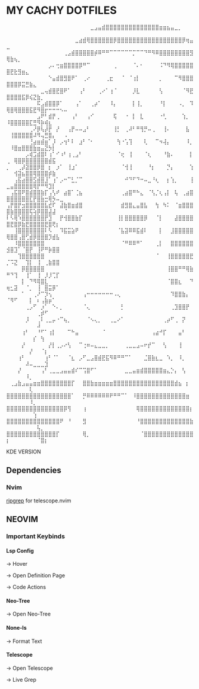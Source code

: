 # MY CACHY DOTFILES



⠀⠀⠀⠀⠀⠀⠀⠀⠀⠀⠀⠀⠀⠀⠀⠀⠀⠀⠀⠀⠀⠀⣀⣠⣤⣾⣿⣿⣿⣿⣿⣿⣿⣿⣿⣿⣿⣿⣿⣿⣶⣶⣦⣤⣀⡀⠀⠀⠀⠀⠀⠀⠀⠀⠀⠀⠀⠀⠀⠀⠀⠀⠀⠀⠀
⠀⠀⠀⠀⠀⠀⠀⠀⠀⠀⠀⠀⠀⠀⠀⠀⠀⠀⣀⣴⣾⢿⣿⣿⣿⣿⣿⣿⡿⣿⣿⣿⣿⣿⣿⣿⣿⣿⣿⣿⣿⣿⣿⣿⣿⣿⡿⢶⣤⣀⠀⠀⠀⠀⠀⠀⠀⠀⠀⠀⠀⠀⠀⠀⠀
⠀⠀⠀⠀⠀⠀⠀⠀⠀⠀⠀⠀⠀⠀⠀⢀⣠⣾⣿⣿⣿⣿⣿⡾⠿⠛⠛⠉⠉⠉⠉⠉⠉⡉⠉⠉⠙⠛⠻⠿⣿⣿⣿⣿⣿⣿⣿⣿⣻⢿⣷⢦⡀⠀⠀⠀⠀⠀⠀⠀⠀⠀⠀⠀⠀
⠀⠀⠀⠀⠀⠀⠀⠀⠀⠀⠀⡠⠄⢒⣶⣿⣿⣿⣿⡿⠛⠉⠀⠀⠀⠀⠀⠀⢀⠀⠀⠀⠀⠈⠄⠂⠀⠀⠀⠀⠨⠙⠻⢿⣿⣿⣿⣿⣿⣿⣟⣗⣻⣶⣄⠀⠀⠀⠀⠀⠀⠀⠀⠀⠀
⠀⠀⠀⠀⠀⠀⠀⠀⠀⠀⠀⠑⣤⣾⣿⣻⣿⠟⠁⠀⢀⠔⠀⠀⠀⠀⢀⣖⠀⠀⠈⠀⠈⢰⡇⠀⠀⠀⠀⠀⡀⠀⠀⠀⠉⠻⣿⣿⣿⣿⣿⣿⡿⣭⣛⣷⣄⠀⠀⠀⠀⠀⠀⠀⠀
⠀⠀⠀⠀⠀⠀⠀⠀⠀⣀⢤⣾⣿⣟⣿⠟⠁⠀⠀⢠⠃⠀⠀⠀⢀⠔⠁⢰⠈⠀⠀⠀⠀⡸⣇⠀⠀⠀⠀⠀⢣⠀⠀⠀⠀⠀⠈⠻⣟⣿⣿⣿⣿⣯⡿⢮⣝⣷⡀⠀⠀⠀⠀⠀⠀
⠀⠀⠀⠀⠀⠀⠀⠀⠯⣠⣾⣿⣿⡿⠁⠀⠀⠀⢠⠁⠀⠀⢀⡴⠁⠀⠀⠸⡄⠀⠀⠀⠀⡇⢸⡀⠀⠀⠀⠀⠘⡇⠀⠀⠀⠠⡀⠀⠹⢿⣿⢿⣿⣿⣿⣯⣟⠻⣿⡖⠒⠒⠒⠢⠤
⠀⠀⠀⠀⠀⠀⠀⠀⣠⠟⠃⣾⡟⢀⠀⠀⠀⢠⠃⠀⠀⢠⠊⠀⠀⠀⠀⠀⢯⠀⠀⠐⠀⡇⠀⣇⠀⠀⠀⠀⠐⢃⠀⠀⠀⠀⢱⡀⠀⠸⣿⣿⣿⣿⣿⣏⣛⠻⡷⢾⣆⠀⠀⠀⠀
⠀⠀⠀⠀⠀⠀⢀⠜⡿⢧⡼⡟⠀⡜⠀⠀⢠⡟⠤⠤⣠⠃⠀⠀⠀⠀⠀⠀⢸⡃⠀⢀⠼⠃⠛⢻⡛⠤⢀⠀⠀⢸⠄⠀⠀⠀⠀⣧⠀⠀⢸⣿⣿⣿⣿⣿⠼⠻⢤⣛⣿⡄⠀⠀⠠
⠀⠀⠀⠀⠀⠀⢘⣴⣶⣾⣶⠁⡸⠀⡠⢲⠃⠇⠀⣰⠃⠈⠂⠀⠀⠀⠀⠀⠀⢳⠐⢡⢹⠀⠀⠀⢇⠀⠀⠉⠲⢼⡄⠀⠀⠀⠀⠸⡀⠀⠸⣿⣶⣿⣿⣿⣷⣶⣤⣝⡳⡇⠀⠀⠀
⠀⠀⠀⠀⠀⡠⢾⣩⣾⣿⠇⢰⠁⠊⠰⠃⢰⢀⣠⠃⠀⠀⠀⠀⠀⠀⠀⠀⠀⠈⢖⠀⢸⠀⠀⠀⠈⢆⠀⠀⠀⠘⣷⠄⠀⠀⠀⠀⡇⢀⠀⢿⣿⡿⣿⣿⣿⣿⣿⣿⣾⣯⠀⠀⠀
⡀⠀⠀⢀⡼⣽⣿⣿⡿⣿⠀⡆⠀⡰⠁⠀⢸⣰⠁⠀⠀⠀⠀⠀⠀⠀⠀⠀⠀⠀⠈⢺⢸⠀⠀⠀⠀⠘⡆⠀⠀⠀⡙⡄⠀⠀⠀⠀⢱⠀⠀⢺⣽⣦⣿⣿⢿⣿⣿⣿⡾⣷⠀⠀⠀
⠀⠀⢠⣯⣴⣿⣿⣫⣾⣿⣸⠁⢰⠁⡠⠒⠉⣃⡈⠉⠀⠀⠀⠀⠀⠀⠀⠀⠀⠀⠀⠚⠙⠋⠙⠒⠤⣀⠘⢆⠀⠀⡆⢱⡀⠀⠀⠀⢸⣀⣤⣿⣿⣿⣿⣿⢿⡟⠛⠻⣹⡇⠀⠀⠀
⠀⢠⣯⣿⠟⣿⣾⣿⣿⣷⡏⢠⢣⠞⠀⣴⣿⠁⢈⣦⠀⠀⠀⠀⠀⠀⠀⠀⠀⠀⢀⣴⣿⠛⠓⣄⠀⠈⢣⡈⢆⢠⡇⠀⢧⠀⢀⣴⣿⣿⣿⣿⣿⣿⣿⣏⡟⣿⣷⣒⢿⡳⠤⣀⠀
⢠⡟⣿⡟⣲⣿⣿⣿⣿⣿⣧⣞⠏⠀⣼⣷⣿⣶⣾⣿⠀⠀⠀⠀⠀⠀⠀⠀⠀⠀⣾⣻⣿⣄⣤⣿⣧⠀⠀⢳⠀⠳⠅⠀⠈⣶⣿⣿⣿⣿⣷⣿⣿⣿⣿⢯⢵⡿⣿⣿⣼⣼⠀⠀⠈
⠇⠣⢿⠱⣿⣿⣿⣿⣿⣿⡟⣹⠀⠀⡟⢺⣿⣿⣷⡏⠀⠀⠀⠀⠀⠀⠀⠀⠀⢸⡇⣿⣿⣿⣿⣿⡿⠀⠀⠈⡇⠀⠀⠀⣼⣿⣿⣿⣿⣿⣟⣿⡿⣷⣟⣿⣿⣿⣿⣟⣿⢟⡆⠀⠀
⠀⠀⢸⣿⣿⣿⣿⣿⣿⣿⠇⠣⠀⠀⠹⣯⣭⣵⠟⠀⠀⠀⠀⠀⠀⠀⠀⠀⠀⠈⣧⣽⠿⠿⣯⣾⠇⠀⠀⠀⡇⠀⠀⣸⣿⣿⣿⣿⣿⢿⣿⣿⢠⣿⢋⣾⡿⣿⣿⣿⡹⣾⣧⠀⠀
⠀⠀⠸⣿⣿⣿⣿⣿⣿⣿⠀⠀⠀⠀⠀⠀⠀⠀⠀⠀⠀⠀⠀⠀⠀⠀⠀⠀⠀⠀⠈⠛⠿⠿⠛⠁⠀⠀⠀⢀⡇⠀⠀⣿⣿⣿⣿⣿⣿⣺⣿⣹⠁⠈⣿⡟⠀⢸⠟⠛⡷⣿⣿⠀⠀
⠀⠀⠀⢹⣿⣿⣿⣿⣿⣿⠀⠀⠀⠀⠀⠀⠀⠀⠀⠀⠀⠀⠀⠀⠀⠀⠀⠀⠀⠀⠀⠀⠀⠀⠀⠀⠀⠀⠀⠈⠀⠀⢸⣿⣿⣿⣿⣿⣟⡈⠩⣝⠀⠀⢹⡇⠀⢸⠀⢀⣷⣿⣿⠀⠀
⠀⠀⠀⠀⡿⣿⣿⣿⣿⣿⠀⠀⠀⠀⠀⠀⠀⠀⠀⠀⠀⠀⠀⠀⠀⠀⠀⠀⠀⠀⠀⠀⠀⠀⠀⠀⠀⠀⠀⠀⠀⠀⢸⣿⣿⠛⠛⢿⣷⠛⠙⢹⠀⠀⢸⠁⠀⢸⠀⡸⡸⢉⡏⠀⠀
⠀⠀⠀⠀⡇⠀⠙⠻⢿⣿⣇⠀⠀⠀⠀⠀⠀⠀⠀⠀⠀⠀⠀⠀⠀⠀⠀⠀⠀⠀⠀⠀⠀⠀⠀⠀⠀⠀⠀⠀⠀⠀⠈⣿⣿⣆⠀⠀⠙⢶⣂⣽⠀⠀⠈⡀⠀⢸⠀⣿⣭⡿⠁⠀⠀
⠀⠀⠀⠀⠁⠀⠀⢀⠜⠉⡹⢢⠀⠀⠀⠀⠀⠀⠀⠀⢠⠒⠒⠒⠒⠒⠒⠒⠠⢄⠀⠀⠀⠀⠀⠀⠀⠀⠀⠀⠀⠀⠀⠹⣿⣿⣷⡄⠀⠈⠻⠋⠀⠀⠀⡇⠀⠆⢠⣷⡶⠁⠀⠀⠀
⠀⠀⠀⠀⠀⢀⡠⠋⠀⡰⠁⠀⠑⠄⡀⠀⠀⠀⠀⠀⠈⢄⠀⠀⠀⠀⠀⠀⠀⠀⡃⠀⠀⠀⠀⠀⠀⠀⠀⠀⠀⠀⠀⢀⣹⣿⣿⡟⠀⠀⠀⠀⠀⠀⠀⠀⠀⢀⡾⠋⠀⠀⠀⠀⠀
⠀⠀⠀⠀⠀⡸⠀⠀⢀⠇⢀⣀⡤⠐⠉⢦⡀⠀⠀⠀⠀⠈⠢⢄⡀⠀⠀⢀⣀⠔⠁⠀⠀⠀⠀⠀⠀⠀⠀⠀⠀⢀⡴⠋⢀⠀⡝⠀⠀⠀⠀⠀⠀⠀⠀⠀⠀⠼⠀⠀⠀⠀⠀⠀⠀
⠀⠀⠀⠀⢰⠃⠀⠀⠘⠋⠁⢰⡇⠀⠀⠀⠉⠓⣤⠀⠀⠀⠀⠀⠀⠈⠀⠀⠀⠀⠀⠀⠀⠀⠀⠀⠀⠀⢠⣴⠚⡏⠀⠀⠀⣤⠃⠀⠀⠀⠀⠀⠀⠀⠀⠀⡎⠀⢳⠀⠀⠀⠀⠀⠀
⠀⠀⠀⠀⡜⠀⠀⠀⠀⠀⠀⡜⡇⢀⡠⠔⢣⠀⠀⠉⢐⠶⠤⣄⣀⣀⡀⠀⠀⠀⠀⢀⣀⣀⣠⠤⠖⡞⠉⠀⠀⢣⠀⠀⠀⢸⠀⠀⠀⠀⠀⠀⠀⠀⠀⡜⠀⠀⠈⡆⠀⠀⠀⠀⠀
⠀⠀⠀⢰⠃⠀⠀⠀⠀⠀⢰⠃⠈⠁⠀⠀⠈⣆⠀⡠⠋⣀⣠⣿⣾⣟⣯⠻⠿⠛⠛⠉⠁⠀⠀⠀⣈⣿⣷⣆⣀⠀⠱⡀⠀⠸⡀⠀⠀⠀⠀⠀⠀⠀⠼⠤⣀⣀⣀⣹⠀⠀⠀⠀⠀
⠀⠀⠀⡜⠀⠀⠀⠀⠀⢠⠃⢀⣀⣀⣠⣤⣤⣾⠎⠉⢩⣿⠋⠁⠀⠀⠀⠀⠀⠀⠀⣀⣀⣤⣶⣾⣿⣿⣿⣿⣿⣶⣄⡑⡄⠀⢣⠀⠀⠀⠀⠀⠀⠀⠸⡀⠀⠀⠀⠀⠀⠀⠀⠀⠀
⠀⢀⣠⣷⣠⣤⣤⣶⣶⣿⣿⣿⣿⣿⣿⣿⣿⡏⠀⠀⣿⣿⣷⣶⣶⣶⣶⣶⣿⣿⣿⣿⣿⣿⣿⣿⣿⣿⣿⣿⣿⣿⣿⣿⣾⣦⠀⡆⠀⠀⠀⠀⠀⠀⠀⢇⠀⠀⠀⠀⠀⠀⠀⠀⠀
⣿⣿⣿⣿⣿⣿⣿⣿⣿⣿⣿⣿⣿⣿⣿⣿⣿⠁⠀⠀⡛⠿⠿⠿⠿⠿⠿⠟⠛⠛⠉⠁⠀⠸⣿⣿⣿⣿⣿⣿⣿⣿⣿⣿⣿⣿⣿⣶⠀⠀⠀⠀⠀⠀⠀⠸⡀⠀⠀⠀⠀⠀⠀⠀⠀
⣿⣿⣿⣿⣿⣿⣿⣿⣿⣿⣿⣿⣿⣿⣿⡿⢻⠀⠀⠀⢰⠀⠀⠀⠀⠀⠀⠀⠀⠀⠀⠀⠀⠀⢿⣿⣿⣿⣿⣿⣿⣿⣿⣿⣿⣿⣿⣿⡆⠀⠀⠀⠀⠀⠀⠀⢱⠀⠀⠀⠀⠀⠀⠀⠀
⣿⣿⣿⣿⣿⣿⣿⣿⣿⣿⣿⣿⣿⣿⠟⠀⠘⠀⠀⠀⣻⠀⠀⠀⠀⠀⠀⠀⠀⠀⠀⠀⠀⠀⠘⣿⣿⣿⣿⣿⣿⣿⣿⣿⣿⣿⣿⣿⣷⠀⠀⠀⠀⠀⠀⠀⠀⢧⡀⠀⠀⠀⠀⠀⠀
⣿⣿⣿⣿⣿⣿⣿⣿⣿⣿⣿⣿⣿⡏⠀⠀⠀⠀⠀⠀⢿⡀⠀⠀⠀⠀⠀⠀⠀⠀⠀⠀⠀⠀⠀⠈⣿⣿⣿⣿⣿⣿⣿⣿⣿⣿⣿⣿⣿⡆⠀⠀⠀⠀⠀⠀⠀⠈⣿⡆⠀⠀⠀⠀⠀

KDE VERSION

## Dependencies

### Nvim

[ripgrep](https://github.com/BurntSushi/ripgrep) for telescope.nvim

## NEOVIM

### Important Keybinds

#### Lsp Config

<K> -> Hover 

<gd> -> Open Definition Page

<leader><ca> -> Code Actions

#### Neo-Tree

<leader><n> -> Open Neo-Tree

#### None-ls

<leader><gf> -> Format Text

#### Telescope

<Ctrl><p> -> Open Telescope

<leader><fg> -> Live Grep




